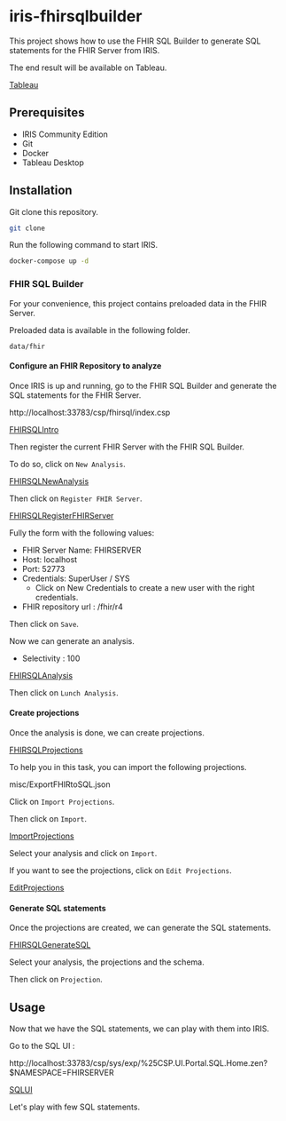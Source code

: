 # iris-fhirsqlbuilder

This project shows how to use the FHIR SQL Builder to generate SQL statements for the FHIR Server from IRIS.

The end result will be available on Tableau.

[Tableau](misc/img/Tableau.png)

## Prerequisites

- IRIS Community Edition
- Git
- Docker
- Tableau Desktop

## Installation

Git clone this repository.

```bash
git clone
```

Run the following command to start IRIS.

```bash
docker-compose up -d
```

### FHIR SQL Builder

For your convenience, this project contains preloaded data in the FHIR Server.

Preloaded data is available in the following folder.

`data/fhir`

#### Configure an FHIR Repository to analyze

Once IRIS is up and running, go to the FHIR SQL Builder and generate the SQL statements for the FHIR Server.

http://localhost:33783/csp/fhirsql/index.csp

[FHIRSQLIntro](misc/img/FHIRSQLIntro.png)

Then register the current FHIR Server with the FHIR SQL Builder.

To do so, click on `New Analysis`.

[FHIRSQLNewAnalysis](misc/img/FHIRSQLNewAnalysis.png)

Then click on `Register FHIR Server`.

[FHIRSQLRegisterFHIRServer](misc/img/FHIRSQLRegisterFHIRServer.png)

Fully the form with the following values:

- FHIR Server Name: FHIRSERVER
- Host: localhost
- Port: 52773
- Credentials: SuperUser / SYS
  - Click on New Credentials to create a new user with the right credentials.
- FHIR repository url : /fhir/r4

Then click on `Save`.

Now we can generate an analysis.

- Selectivity : 100

[FHIRSQLAnalysis](misc/img/FHIRSQLAnalysis.png)

Then click on `Lunch Analysis`.

#### Create projections

Once the analysis is done, we can create projections.

[FHIRSQLProjections](misc/img/FHIRSQLProjections.png)

To help you in this task, you can import the following projections.

misc/ExportFHIRtoSQL.json

Click on `Import Projections`.

Then click on `Import`.

[ImportProjections](misc/img/ImportProjections.png)

Select your analysis and click on `Import`.

If you want to see the projections, click on `Edit Projections`.

[EditProjections](misc/img/EditProjections.png)

#### Generate SQL statements

Once the projections are created, we can generate the SQL statements.

[FHIRSQLGenerateSQL](misc/img/FHIRSQLGenerateSQL.png)

Select your analysis, the projections and the schema.

Then click on `Projection`.

## Usage

Now that we have the SQL statements, we can play with them into IRIS.

Go to the SQL UI :

http://localhost:33783/csp/sys/exp/%25CSP.UI.Portal.SQL.Home.zen?$NAMESPACE=FHIRSERVER

[SQLUI](misc/img/SQLUI.png)

Let's play with few SQL statements.

